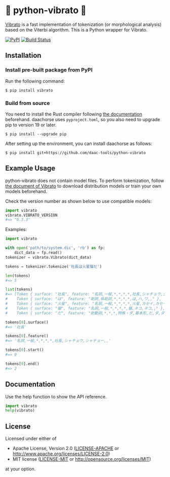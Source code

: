 # 🐍 python-vibrato 🎤

[Vibrato](https://github.com/daac-tools/vibrato) is a fast implementation of tokenization (or morphological analysis) based on the Viterbi algorithm.
This is a Python wrapper for Vibrato.

[![PyPI](https://img.shields.io/pypi/v/vibrato)](https://pypi.org/project/vibrato/)
[![Build Status](https://github.com/daac-tools/python-vibrato/actions/workflows/CI.yml/badge.svg)](https://github.com/daac-tools/python-vibrato/actions)

## Installation

### Install pre-built package from PyPI

Run the following command:

```
$ pip install vibrato
```

### Build from source

You need to install the Rust compiler following [the documentation](https://www.rust-lang.org/tools/install) beforehand.
daachorse uses `pyproject.toml`, so you also need to upgrade pip to version 19 or later.

```
$ pip install --upgrade pip
```

After setting up the environment, you can install daachorse as follows:

```
$ pip install git+https://github.com/daac-tools/python-vibrato
```

## Example Usage

python-vibrato does not contain model files.
To perform tokenization, follow [the document of Vibrato](https://github.com/daac-tools/vibrato) to download distribution models or train your own models beforehand.

Check the version number as shown below to use compatible models:

```python
import vibrato
vibrato.VIBRATO_VERSION
#=> "0.3.3"
```

Examples:

```python
import vibrato

with open('path/to/system.dic', 'rb') as fp:
    dict_data = fp.read()
tokenizer = vibrato.Vibrato(dict_data)

tokens = tokenizer.tokenize('社長は火星猫だ')

len(tokens)
#=> 5

list(tokens)
#=> [Token { surface: "社長", feature: "名詞,一般,*,*,*,*,社長,シャチョウ,シャチョー,," },
#    Token { surface: "は", feature: "助詞,係助詞,*,*,*,*,は,ハ,ワ,," },
#    Token { surface: "火星", feature: "名詞,一般,*,*,*,*,火星,カセイ,カセイ,," },
#    Token { surface: "猫", feature: "名詞,一般,*,*,*,*,猫,ネコ,ネコ,," },
#    Token { surface: "だ", feature: "助動詞,*,*,*,特殊・ダ,基本形,だ,ダ,ダ,," }]

tokens[0].surface()
#=> '社長'

tokens[0].feature()
#=> '名詞,一般,*,*,*,*,社長,シャチョウ,シャチョー,,'

tokens[0].start()
#=> 0

tokens[0].end()
#=> 2
```

## Documentation

Use the help function to show the API reference.

```python
import vibrato
help(vibrato)
```

## License

Licensed under either of

 * Apache License, Version 2.0
   ([LICENSE-APACHE](LICENSE-APACHE) or http://www.apache.org/licenses/LICENSE-2.0)
 * MIT license
   ([LICENSE-MIT](LICENSE-MIT) or http://opensource.org/licenses/MIT)

at your option.
